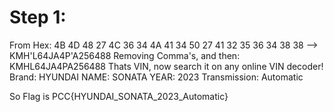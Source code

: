 # Step 1:

From Hex: 4B 4D 48 27 4C 36 34 4A 41 34 50 27 41 32 35 36 34 38 38 --> KMH'L64JA4P'A256488
Removing Comma's, and then: KMHL64JA4PA256488
Thats VIN, now search it on any online VIN decoder!
Brand: HYUNDAI
NAME: SONATA
YEAR: 2023
Transmission: Automatic

So Flag is
PCC{HYUNDAI_SONATA_2023_Automatic}

